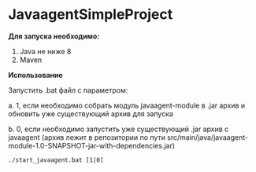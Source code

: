 # JavaagentSimpleProject

**Для запуска необходимо:**
  1. Java не ниже 8
  2. Maven

**Использование**

Запустить .bat файл с параметром:

  a. 1, если необходимо собрать модуль javaagent-module в .jar архив и обновить уже существующий архив для запуска
  
  b. 0, если необходимо запустить уже существующий .jar архив с javaagent (архив лежит в репозитории по пути src/main/java/javaagent-module-1.0-SNAPSHOT-jar-with-dependencies.jar)
  
  ```./start_javaagent.bat [1|0]```
